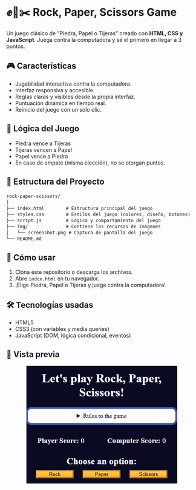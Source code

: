# ✊📄✂️ Rock, Paper, Scissors Game

Un juego clásico de "Piedra, Papel o Tijeras" creado con **HTML, CSS y JavaScript**. Juega contra la computadora y sé el primero en llegar a 3 puntos.

## 🎮 Características

- Jugabilidad interactiva contra la computadora.
- Interfaz responsiva y accesible.
- Reglas claras y visibles desde la propia interfaz.
- Puntuación dinámica en tiempo real.
- Reinicio del juego con un solo clic.

## 🧠 Lógica del Juego

- Piedra vence a Tijeras
- Tijeras vencen a Papel
- Papel vence a Piedra
- En caso de empate (misma elección), no se otorgan puntos.

## 📁 Estructura del Proyecto

```
rock-paper-scissors/
│
├── index.html        # Estructura principal del juego
├── styles.css        # Estilos del juego (colores, diseño, botones)
├── script.js         # Lógica y comportamiento del juego
├── img/              # Contiene los recursos de imágenes
│   └── screenshot.png # Captura de pantalla del juego
└── README.md
```

## 🚀 Cómo usar

1. Clona este repositorio o descarga los archivos.
2. Abre `index.html` en tu navegador.
3. ¡Elige Piedra, Papel o Tijeras y juega contra la computadora!

## 🛠️ Tecnologías usadas

- HTML5
- CSS3 (con variables y media queries)
- JavaScript (DOM, lógica condicional, eventos)

## 📸 Vista previa

<div style="text-align:center;">
  <img src="img/screenshot.png" alt="Captura del juego">
</div>
